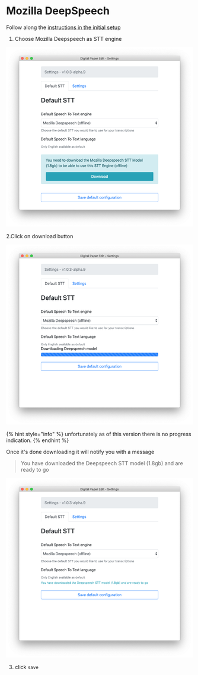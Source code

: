 # Mozilla DeepSpeech

Follow along the [instructions in the initial setup](../setup.md)

1. Choose Mozilla Deepspeech as STT engine

![Choose Mozilla Deepspeech as STT engine and Click download](../.gitbook/assets/screen-shot-2020-02-05-at-4.44.52-pm.png)

2.Click on download button  

![](../.gitbook/assets/screen-shot-2020-02-05-at-4.46.43-pm.png)

{% hint style="info" %}
unfortunately as of this version there is no progress indication.
{% endhint %}

Once it's done downloading it will notify you with a message

> You have downloaded the Deepspeech STT model \(1.8gb\) and are ready to go

![Successful download confirmation message](../.gitbook/assets/screen-shot-2020-02-05-at-4.47.24-pm.png)

3. click `save`

